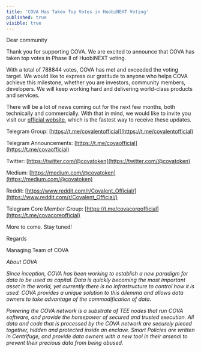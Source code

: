 ```yaml
---
title: 'COVA Has Taken Top Votes in HuobiNEXT Voting'
published: true
visible: true
---
```


Dear community

Thank you for supporting COVA. We are excited to announce that COVA has taken top votes in Phase II of HuobiNEXT voting.

With a total of 788844 votes, COVA has met and exceeded the voting target. We would like to express our gratitude to anyone who helps COVA achieve this milestone, whether you are investors, community members, developers. We will keep working hard and delivering world-class products and services.

There will be a lot of news coming out for the next few months, both technically and commercially. With that in mind, we would like to invite you visit our [official website](https://covalent.ai), which is the fastest way to receive these updates.

Telegram Group: [https://t.me/covalentofficial](https://t.me/covalentofficial)

Telegram Announcements: [https://t.me/covaofficial](https://t.me/covaofficial)

Twitter: [https://twitter.com/@covatoken](https://twitter.com/@covatoken)

Medium: [https://medium.com/@covatoken](https://medium.com/@covatoken)

Reddit: [https://www.reddit.com/r/Covalent_Official/](https://www.reddit.com/r/Covalent_Official/)

Telegram Core Member Group: [https://t.me/covacoreofficial](https://t.me/covacoreofficial)

More to come. Stay tuned!

Regards

Managing Team of COVA

*About COVA*

*Since inception, COVA has been working to establish a new paradigm for data to be used as capital. Data is quickly becoming the most important asset in the world, yet currently there is no infrastructure to control how it is used. COVA provides a unique solution to this dilemma and allows data owners to take advantage of the commodification of data.*

*Powering the COVA network is a substrate of TEE nodes that run COVA software, and provide the horsepower of secured and trusted execution. All data and code that is processed by the COVA network are securely pieced together, hidden and protected inside an enclave. Smart Policies are written in Centrifuge, and provide data owners with a new tool in their arsenal to prevent their precious data from being abused.*
